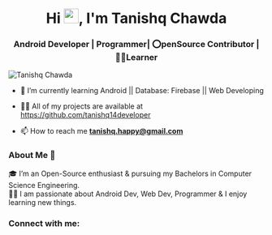 <h1 align="center">Hi <img src="https://github.com/TheDudeThatCode/TheDudeThatCode/blob/master/Assets/Hi.gif" width="29px">, I'm Tanishq Chawda</h1>
<h3 align="center">Android Developer | Programmer| ⭕penSource Contributor | 🙋‍♂️Learner </h3>

<p align="left"> <img src="https://komarev.com/ghpvc/?username=tanishq14developer&label=Profile%20views&color=0e75b6&style=flat" alt="Tanishq Chawda" /> </p>

 - 🌱 I’m currently learning Android || Database: Firebase || Web Developing
 
 - 👨‍💻 All of my projects are available at https://github.com/tanishq14developer
 
 - 📫 How to reach me **tanishq.happy@gmail.com**

### About Me 🚀
🎓 I’m an Open-Source enthusiast & pursuing my Bachelors in Computer Science Engineering.</br>
👨‍💻  I am passionate about Android Dev, Web Dev, Programmer & I enjoy learning new things. </br>

<h3 align="left">Connect with me:</h3>
<p align="left">
